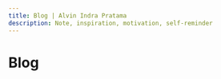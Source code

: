 ```yaml
---
title: Blog | Alvin Indra Pratama
description: Note, inspiration, motivation, self-reminder
---
```


# Blog

<ListPosts />
